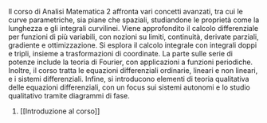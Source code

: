 Il corso di Analisi Matematica 2 affronta vari concetti avanzati, tra cui le curve parametriche, sia piane che spaziali, studiandone le proprietà come la lunghezza e gli integrali curvilinei. Viene approfondito il calcolo differenziale per funzioni di più variabili, con nozioni su limiti, continuità, derivate parziali, gradiente e ottimizzazione. Si esplora il calcolo integrale con integrali doppi e tripli, insieme a trasformazioni di coordinate. La parte sulle serie di potenze include la teoria di Fourier, con applicazioni a funzioni periodiche. Inoltre, il corso tratta le equazioni differenziali ordinarie, lineari e non lineari, e i sistemi differenziali. Infine, si introducono elementi di teoria qualitativa delle equazioni differenziali, con un focus sui sistemi autonomi e lo studio qualitativo tramite diagrammi di fase.

1. [[Introduzione al corso]]
